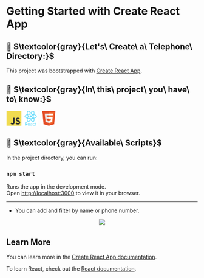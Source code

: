 # Getting Started with Create React App
## 📝 $\textcolor{gray}{Let's\ Create\ a\ Telephone\ Directory:}$ 

This project was bootstrapped with [Create React App](https://github.com/facebook/create-react-app).
## :dart: $\textcolor{gray}{In\ this\ project\ you\ have\ to\ know:}$ 

<div>
  <img src="https://github.com/devicons/devicon/blob/master/icons/javascript/javascript-original.svg" title="Git" **alt="Git" width="40" height="40"/> 
<img src="https://github.com/devicons/devicon/blob/master/icons/react/react-original-wordmark.svg" title="React" alt="React" width="40" height="40"/>&nbsp;
   <img src="https://github.com/devicons/devicon/blob/master/icons/html5/html5-original.svg" title="Git" **alt="Git" width="40" height="40"/>   
 </div>

## :dart: $\textcolor{gray}{Available\ Scripts}$  

In the project directory, you can run:

### `npm start`

Runs the app in the development mode.\
Open [http://localhost:3000](http://localhost:3000) to view it in your browser.

---

* You can add and filter by name or phone number.
 <p align="center">
    <img src="https://user-images.githubusercontent.com/109158340/216112853-280fe0fa-6d2e-46b9-841f-c3cee2a84de5.png">
          

## Learn More

You can learn more in the [Create React App documentation](https://facebook.github.io/create-react-app/docs/getting-started).

To learn React, check out the [React documentation](https://reactjs.org/).

  

